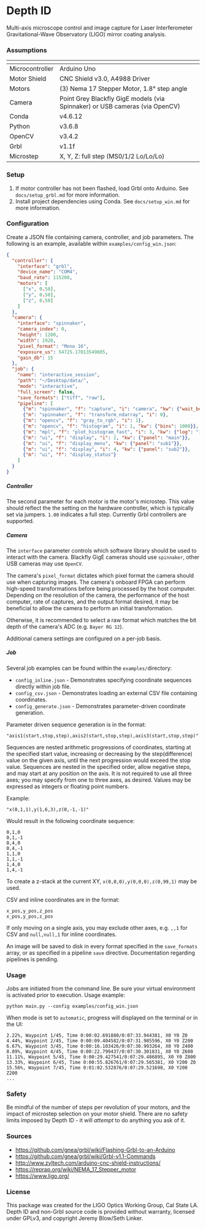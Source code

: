 # Depth ID

Multi-axis microscope control and image capture for Laser Interferometer 
Gravitational-Wave Observatory (LIGO) mirror coating analysis.

### Assumptions

[]() | []()
--- | ---
Microcontroller | Arduino Uno
Motor Shield | CNC Shield v3.0, A4988 Driver 
Motors | (3) Nema 17 Stepper Motor, 1.8° step angle
Camera | Point Grey Blackfly GigE models (via Spinnaker) or USB cameras (via OpenCV)
Conda  | v4.6.12
Python | v3.6.8
OpenCV | v3.4.2
Grbl   | v1.1f
Microstep | X, Y, Z: full step (MS0/1/2 Lo/Lo/Lo)

### Setup

1. If motor controller has not been flashed, load Grbl onto Arduino. See `docs/setup_grbl.md` for more information.
2. Install project dependencies using Conda. See `docs/setup_win.md` for more information. 

### Configuration

Create a JSON file containing camera, controller, and job  parameters. The following is an 
example, available within `examples/config_win.json`:

```json
{
  "controller": {
    "interface": "grbl",
    "device_name": "COM4",
    "baud_rate": 115200,
    "motors": [
      ["x", 0.50],
      ["y", 0.50],
      ["z", 0.50]
    ]
  },
  "camera": {
    "interface": "spinnaker",
    "camera_index": 0,
    "height": 1200,
    "width": 1920,
    "pixel_format": "Mono 16",
    "exposure_us": 54725.17013549805,
    "gain_db": 15
  },
  "job": {
    "name": "interactive_session",
    "path": "~/Desktop/data/",
    "mode": "interactive",
    "full_screen": false,
    "save_formats": ["tiff", "raw"],
    "pipeline": [
      {"m": "spinnaker", "f": "capture", "i": "camera", "kw": {"wait_before":  0.0, "wait_after": 0.0}},
      {"m": "spinnaker", "f": "transform_ndarray", "i": 0},
      {"m": "opencv", "f": "gray_to_rgb", "i": 1},
      {"m": "opencv", "f": "histogram", "i": 1, "kw": {"bins": 1000}},
      {"m": "mpl", "f": "plot_histogram_fast", "i": 3, "kw": {"log": "10"}},
      {"m": "ui", "f": "display", "i": 2, "kw": {"panel": "main"}},
      {"m": "ui", "f": "display_menu", "kw": {"panel": "sub1"}},
      {"m": "ui", "f": "display", "i": 4, "kw": {"panel": "sub2"}},
      {"m": "ui", "f": "display_status"}
    ]
  }
}
```

##### Controller

The second parameter for each motor is the motor's microstep. This value should reflect the 
the setting on the hardware controller, which is typically set via jumpers. `1.00` indicates 
a full step. Currently Grbl controllers are supported. 

##### Camera

The `interface` parameter controls which software library should be used to interact with
the camera. Blackfly GigE cameras should use `spinnaker`, other USB cameras may use `OpenCV`.

The camera's `pixel_format` dictates which pixel format the camera should use when 
capturing images.  The camera's onboard FPGA can perform high-speed transformations before 
being processed by the host computer. Depending on the resolution of the camera, the 
performance of the host computer, rate of captures, and the output format desired, it may 
be beneficial to allow the camera to perform an initial transformation. 

Otherwise, it is recommended to select a raw format which matches the bit depth of the 
camera's ADC (e.g. `Bayer RG 12`). 

Additional camera settings are configured on a per-job basis. 

##### Job

Several job examples can be found within the `examples/`directory:

* `config_inline.json` - Demonstrates specifying coordinate sequences directly within job file.
* `config_csv.json` - Demonstrates loading an external CSV file containing coordinates.
* `config_generate.json` - Demonstrates parameter-driven coordinate generation. 

Parameter driven sequence generation is in the format:

    "axis1(start,stop,step),axis2(start,stop,step),axis3(start,stop,step)"

Sequences are nested arithmetic progressions of coordinates, starting at the
specified start value, increasing or decreasing by the step(difference) value
on the given axis, until the next progression would exceed the stop value. 
Sequences are nested in the specified order, allow negative steps, and may 
start at any position on the axis. It is not required to use all three axes; 
you may specify from one to three axes, as desired. Values may be expressed as
integers or floating point numbers. 

Example:

    "x(0,1,1),y(1,6,3),z(0,-1,-1)"

Would result in the following coordinate sequence:

    0,1,0
    0,1,-1
    0,4,0
    0,4,-1
    1,1,0
    1,1,-1
    1,4,0
    1,4,-1
    
To create a z-stack at the current XY, `x(0,0,0),y(0,0,0),z(0,99,1)` may be used.  
    
CSV and inline coordinates are in the format:

    x_pos,y_pos,z_pos
    x_pos,y_pos,z_pos
    
If only moving on a single axis, you may exclude other axes, e.g. `,,1` for CSV and `null,null,1`
for inline coordinates. 

An image will be saved to disk in every format specified in the `save_formats` array, or as specified
in a pipeline `save` directive. Documentation regarding pipelines is pending. 


### Usage

Jobs are initiated from the command line. Be sure your virtual environment is activated
prior to execution. Usage example:

    python main.py --config examples/config_win.json
    
When mode is set to `automatic`, progress will displayed on the terminal or in the UI:

    2.22%, Waypoint 1/45, Time 0:00:02.691880/0:07:33.944381, X0 Y0 Z0
    4.44%, Waypoint 2/45, Time 0:00:09.404582/0:07:31.985596, X0 Y0 Z200
    6.67%, Waypoint 3/45, Time 0:00:16.103426/0:07:30.993264, X0 Y0 Z400
    8.89%, Waypoint 4/45, Time 0:00:22.799437/0:07:30.301831, X0 Y0 Z600
    11.11%, Waypoint 5/45, Time 0:00:29.427541/0:07:29.486895, X0 Y0 Z800
    13.33%, Waypoint 6/45, Time 0:00:55.826761/0:07:29.565381, X0 Y200 Z0
    15.56%, Waypoint 7/45, Time 0:01:02.532876/0:07:29.521698, X0 Y200 Z200
    ...


### Safety

Be mindful of the number of steps per revolution of your motors, and the impact of microstep
selection on your motor shield. There are no safety limits imposed by Depth ID - it will 
_attempt_ to do anything you ask of it. 

### Sources

* https://github.com/gnea/grbl/wiki/Flashing-Grbl-to-an-Arduino
* https://github.com/gnea/grbl/wiki/Grbl-v1.1-Commands
* http://www.zyltech.com/arduino-cnc-shield-instructions/
* https://reprap.org/wiki/NEMA_17_Stepper_motor
* https://www.ligo.org/

### License

This package was created for the LIGO Optics Working Group, Cal State LA. Depth ID and non-Grbl 
source code is provided without warranty, licensed under GPLv3, and copyright 
Jeremy Blow/Seth Linker. 